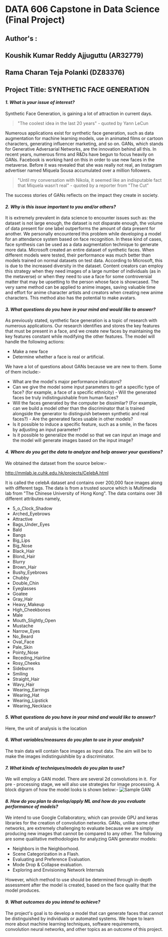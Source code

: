# DATA 606 Capstone in Data Science (Final Project)

## Author's : 
## Koushik Kumar Reddy Ajjuguttu (AR32779)
## Rama Charan Teja Polanki (DZ83376)

## Project Title:  SYNTHETIC FACE GENERATION

#### _1. What is your issue of interest?_

Synthetic Face Generation, is gaining a lot of attraction in current days.
> "The coolest idea in the last 20 years" - quoted by Yann LeCun

 Numerous applications exist for synthetic face generation, such as data augmentation for machine learning models, use in animated films or cartoon characters, generating influencer marketing, and so on. GANs, which stands for Generative Adversarial Networks, are the innovation behind all this.
In recent years, numerous firms and R&Ds have begun to focus heavily on GANs. Facebook is working hard on this in order to use new faces in the metaverse. Before it was revealed that she was really not real, an Instagram advertiser named Miquela Sousa accumulated over a million followers.

 >"Until my conversation with Nikola, it seemed like an indisputable fact that Miquela wasn’t real" - quoted by a reporter from "The Cut"
 
 The success stories of GANs reflects on the impact they create in society.
 
#### _2. Why is this issue important to you and/or others?_

It is extremely prevalent in data science to encounter issues such as: the dataset is not large enough, the dataset is not disparate enough, the volume of data present for one label outperforms the amount of data present for another. We personally encountered this problem while developing a model for an attendance system based on face recognition. In these kind of cases, face synthesis can be used as a data augmentation technique to generate more data. Microsoft created an entire dataset of synthetic faces. When different models were tested, their performance was much better than models trained on normal datasets on test data. According to Microsoft, this is due to the increased diversity in the dataset.
Content creators can employ this strategy when they need images of a large number of individuals (as in the metaverse) or when they need to use a face for some controversial matter that may be upsetting to the person whose face is showcased. The very same method can be applied to anime images, saving valuable time and effort for anime character artists and creators when creating new anime characters. This method also has the potential to make avatars.
 
#### _3. What questions do you have in your mind and would like to answer?_

As previously stated, synthetic face generation is a topic of research with numerous applications. Our research identifies and stores the key features that must be present in a face, and we create new faces by maintaining the key features constant while modifying the other features. The model will handle the following actions:

- Make a new face
- Determine whether a face is real or artificial.

We have a lot of questions about GANs because we are new to them. Some of them include:-

- What are the model's major performance indicators?
- Can we give the model some input parameters to get a specific type of face? (for example, a face of a specific ethnicity) - Will the generated faces be truly indistinguishable from human faces?
- Will the faces generated by the computer be dissimilar?
(For example, can we build a model other than the discriminator that is trained alongside the generator to distinguish between synthetic and real faces?) - Are the generated faces usable in other models?
- Is it possible to induce a specific feature, such as a smile, in the faces by adjusting an input parameter?
- Is it possible to generalize the model so that we can input an image and the model will generate images based on the input image?
 

#### _4. Where do you get the data to analyze and help answer your questions?_

We obtained the dataset from the source below:-

http://mmlab.ie.cuhk.edu.hk/projects/CelebA.html

It is called the celebA dataset and contains over 200,000 face images along with different tags.
The data is from a trusted source which is Multimedia lab from "The Chinese University of Hong Kong".
The data contains over 38 different attributes namely, 
- 5_o_Clock_Shadow
- Arched_Eyebrows
- Attractive
- Bags_Under_Eyes
- Bald
- Bangs
- Big_Lips
- Big_Nose
- Black_Hair
- Blond_Hair
- Blurry
- Brown_Hair
- Bushy_Eyebrows
- Chubby
- Double_Chin
- Eyeglasses
- Goatee
- Gray_Hair
- Heavy_Makeup
- High_Cheekbones
- Male
- Mouth_Slightly_Open
- Mustache
- Narrow_Eyes
- No_Beard
- Oval_Face
- Pale_Skin
- Pointy_Nose
- Receding_Hairline
- Rosy_Cheeks
- Sideburns
- Smiling
- Straight_Hair
- Wavy_Hair
- Wearing_Earrings
- Wearing_Hat
- Wearing_Lipstick
- Wearing_Necklace

#### _5. What questions do you have in your mind and would like to answer?_

Here, the unit of analysis is the location

#### _6. What variables/measures do you plan to use in your analysis?_

The train data will contain face images as input data. 
The aim will be to make the images indistinguishible by a discriminator.

#### _7. What kinds of techniques/models do you plan to use?_

We will employ a GAN model.
There are several 2d convolutions in it. 
For pre - processing stage, we will also use strategies for image processing.
A block digram of how the model looks is shown below:-
![Sample GAN](https://miro.medium.com/max/1050/1*XKanAdkjQbg1eDDMF2-4ow.png)

#### _8. How do you plan to develop/apply ML and how do you evaluate performance of models?_

We intend to use Google Collaboratory, which can provide GPU and keras libraries for the creation of convolution networks.
GANs, unlike some other networks, are extremely challenging to evaluate because we are simply producing new images that cannot be compared to any other.
The following are some qualitative methodologies for analyzing GAN generator models:
- Neighbors in the Neighborhood.
- Scene Categorization in a Flash.
- Evaluating and Preference Evaluation.
- Mode Drop & Collapse evaluation.
- Exploring and Envisioning Network Internals

However, which method to use should be determined through in-depth assessment after the model is created, based on the face quality that the model produces.

#### _9. What outcomes do you intend to achieve?_

The project's goal is to develop a model that can generate faces that cannot be distinguished by individuals or automated systems. We hope to learn more about machine learning techniques, software requirements, convolution neural networks, and other topics as an outcome of this project.
